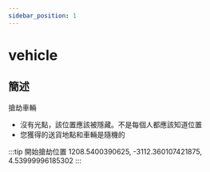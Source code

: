 ```yaml
---
sidebar_position: 1
---
```


# vehicle

## 簡述

搶劫車輛
- 沒有光點，該位置應該被隱藏。不是每個人都應該知道位置
- 您獲得的送貨地點和車輛是隨機的

:::tip 開始搶劫位置
1208.5400390625, -3112.360107421875, 4.53999996185302
:::